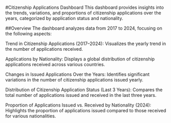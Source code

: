 #Citizenship Applications Dashboard
This dashboard provides insights into the trends, variations, and proportions of citizenship applications over the years, categorized by application status and nationality.

##Overview
The dashboard analyzes data from 2017 to 2024, focusing on the following aspects:

Trend in Citizenship Applications (2017–2024):
Visualizes the yearly trend in the number of applications received.

Applications by Nationality:
Displays a global distribution of citizenship applications received across various countries.

Changes in Issued Applications Over the Years:
Identifies significant variations in the number of citizenship applications issued yearly.

Distribution of Citizenship Application Status (Last 3 Years):
Compares the total number of applications issued and received in the last three years.

Proportion of Applications Issued vs. Received by Nationality (2024):
Highlights the proportion of applications issued compared to those received for various nationalities.
